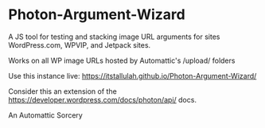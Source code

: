 # Photon-Argument-Wizard

A JS tool for testing and stacking image URL arguments for sites WordPress.com, WPVIP, and Jetpack sites.

Works on all WP image URLs hosted by Automattic's /upload/ folders

Use this instance live: https://itstallulah.github.io/Photon-Argument-Wizard/

Consider this an extension of the https://developer.wordpress.com/docs/photon/api/ docs.

An Automattic Sorcery
